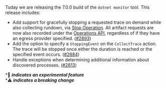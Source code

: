 Today we are releasing the 7.0.0 build of the `dotnet monitor` tool. This release includes:

- Add support for gracefully stopping a requested trace on demand while also collecting rundown, via [Stop Operation](https://github.com/dotnet/dotnet-monitor/blob/main/documentation/api/operations-stop.md). All artifact requests are now also recorded under the [Operations API](https://github.com/dotnet/dotnet-monitor/blob/main/documentation/api/operations.md), regardless of if they have an egress provider specified. ([#2893](https://github.com/dotnet/dotnet-monitor/pull/2893))
- Add the option to specify a `StoppingEvent` on the `CollectTrace` action. The trace will be stopped once either the duration is reached or the specified event occurs. ([#2884](https://github.com/dotnet/dotnet-monitor/pull/2884))
- Handle exceptions when determining additional information about discovered processes. ([#2813](https://github.com/dotnet/dotnet-monitor/pull/2813))

\*🔬 **_indicates an experimental feature_** \
\*⚠️ **_indicates a breaking change_**